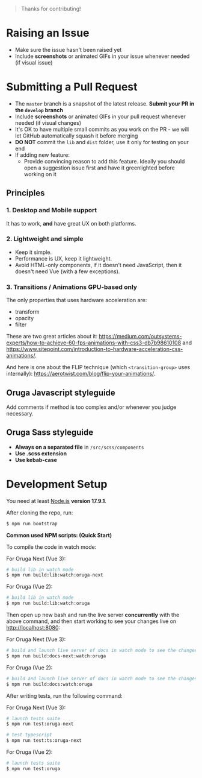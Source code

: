 > Thanks for contributing!

# Raising an Issue

* Make sure the issue hasn't been raised yet
* Include **screenshots** or animated GIFs in your issue whenever needed (if visual issue)

# Submitting a Pull Request

* The ``master`` branch is a snapshot of the latest release. **Submit your PR in the ``develop`` branch**
* Include **screenshots** or animated GIFs in your pull request whenever needed (if visual changes)
* It's OK to have multiple small commits as you work on the PR - we will let GitHub automatically squash it before merging
* **DO NOT** commit the ``lib`` and ``dist`` folder, use it only for testing on your end
* If adding new feature:
    * Provide convincing reason to add this feature. Ideally you should open a suggestion issue first and have it greenlighted before working on it

## Principles

### 1. Desktop and Mobile support

It has to work, **and** have great UX on both platforms.

### 2. Lightweight and simple

* Keep it simple.
* Performance is UX, keep it lightweight.
* Avoid HTML-only components, if it doesn't need JavaScript, then it doesn't need Vue (with a few exceptions).

### 3. Transitions / Animations GPU-based only

The only properties that uses hardware acceleration are:

* transform
* opacity
* filter

These are two great articles about it: https://medium.com/outsystems-experts/how-to-achieve-60-fps-animations-with-css3-db7b98610108 and https://www.sitepoint.com/introduction-to-hardware-acceleration-css-animations/.

And here is one about the FLIP technique (which ``<transition-group>`` uses internally): https://aerotwist.com/blog/flip-your-animations/.

## Oruga Javascript styleguide

Add comments if method is too complex and/or whenever you judge necessary.

## Oruga Sass styleguide

* **Always on a separated file** in ``/src/scss/components``
* **Use .scss extension**
* **Use kebab-case**

# Development Setup

You need at least [Node.js](http://nodejs.org/) **version 17.9.1**.

After cloning the repo, run:

```bash
$ npm run bootstrap
```

**Common used NPM scripts: (Quick Start)**

To compile the code in watch mode:

For Oruga Next (Vue 3):

```bash
# build lib in watch mode
$ npm run build:lib:watch:oruga-next 
```

For Oruga (Vue 2):

```bash
# build lib in watch mode
$ npm run build:lib:watch:oruga
```

Then open up new bash and run the live server **concurrently** with the above command, and then start working to see your changes live on [http://localhost:8080](http://localhost:8080):

For Oruga Next (Vue 3):

```bash
# build and launch live server of docs in watch mode to see the changes
$ npm run build:docs-next:watch:oruga
```

For Oruga (Vue 2):

```bash
# build and launch live server of docs in watch mode to see the changes
$ npm run build:docs:watch:oruga
```

After writing tests, run the following command:

For Oruga Next (Vue 3):

```bash
# launch tests suite
$ npm run test:oruga-next

# test typescript
$ npm run test:ts:oruga-next
```

For Oruga (Vue 2):

```bash
# launch tests suite
$ npm run test:oruga
```

